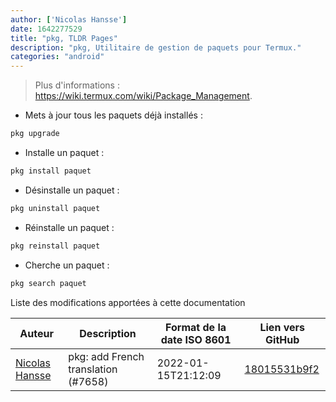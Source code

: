 ```yaml
---
author: ['Nicolas Hansse']
date: 1642277529
title: "pkg, TLDR Pages"
description: "pkg, Utilitaire de gestion de paquets pour Termux."
categories: "android"
---
```

> Plus d'informations : <https://wiki.termux.com/wiki/Package_Management>.

- Mets à jour tous les paquets déjà installés :

```bash
pkg upgrade
```

- Installe un paquet :

```bash
pkg install paquet
```

- Désinstalle un paquet :

```bash
pkg uninstall paquet
```

- Réinstalle un paquet :

```bash
pkg reinstall paquet
```

- Cherche un paquet :

```bash
pkg search paquet
```
Liste des modifications apportées à cette documentation


Auteur | Description | Format de la date ISO 8601 | Lien vers GitHub
------|-----|-----|-----
[Nicolas Hansse](mailto:nico.hansse@gmail.com) | pkg: add French translation (#7658) | 2022-01-15T21:12:09 | [18015531b9f2](https://github.com/tldr-pages/tldr/commit/18015531b9f204860faf5ca1e9de665fd60b1ac4)

